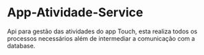 # App-Atividade-Service
Api para gestão das atividades do app Touch, esta realiza todos os processos necessários além de intermediar a comunicação com a database.
